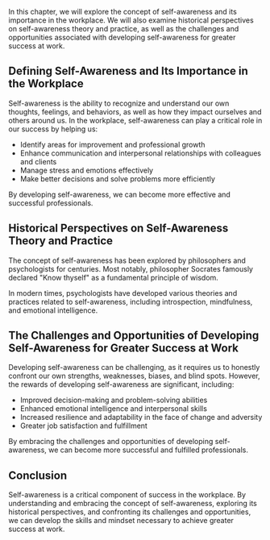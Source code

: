 
In this chapter, we will explore the concept of self-awareness and its importance in the workplace. We will also examine historical perspectives on self-awareness theory and practice, as well as the challenges and opportunities associated with developing self-awareness for greater success at work.

Defining Self-Awareness and Its Importance in the Workplace
-----------------------------------------------------------

Self-awareness is the ability to recognize and understand our own thoughts, feelings, and behaviors, as well as how they impact ourselves and others around us. In the workplace, self-awareness can play a critical role in our success by helping us:

* Identify areas for improvement and professional growth
* Enhance communication and interpersonal relationships with colleagues and clients
* Manage stress and emotions effectively
* Make better decisions and solve problems more efficiently

By developing self-awareness, we can become more effective and successful professionals.

Historical Perspectives on Self-Awareness Theory and Practice
-------------------------------------------------------------

The concept of self-awareness has been explored by philosophers and psychologists for centuries. Most notably, philosopher Socrates famously declared "Know thyself" as a fundamental principle of wisdom.

In modern times, psychologists have developed various theories and practices related to self-awareness, including introspection, mindfulness, and emotional intelligence.

The Challenges and Opportunities of Developing Self-Awareness for Greater Success at Work
-----------------------------------------------------------------------------------------

Developing self-awareness can be challenging, as it requires us to honestly confront our own strengths, weaknesses, biases, and blind spots. However, the rewards of developing self-awareness are significant, including:

* Improved decision-making and problem-solving abilities
* Enhanced emotional intelligence and interpersonal skills
* Increased resilience and adaptability in the face of change and adversity
* Greater job satisfaction and fulfillment

By embracing the challenges and opportunities of developing self-awareness, we can become more successful and fulfilled professionals.

Conclusion
----------

Self-awareness is a critical component of success in the workplace. By understanding and embracing the concept of self-awareness, exploring its historical perspectives, and confronting its challenges and opportunities, we can develop the skills and mindset necessary to achieve greater success at work.

